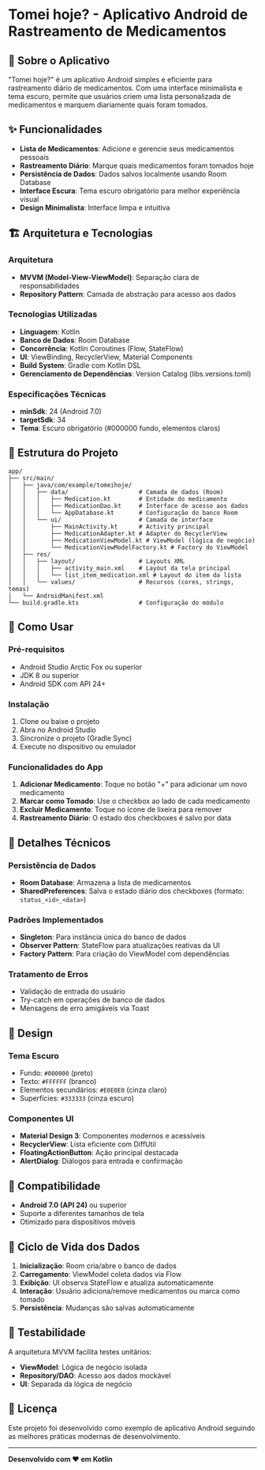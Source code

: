 # Tomei hoje? - Aplicativo Android de Rastreamento de Medicamentos

## 📱 Sobre o Aplicativo

"Tomei hoje?" é um aplicativo Android simples e eficiente para rastreamento diário de medicamentos. Com uma interface minimalista e tema escuro, permite que usuários criem uma lista personalizada de medicamentos e marquem diariamente quais foram tomados.

## ✨ Funcionalidades

- **Lista de Medicamentos**: Adicione e gerencie seus medicamentos pessoais
- **Rastreamento Diário**: Marque quais medicamentos foram tomados hoje
- **Persistência de Dados**: Dados salvos localmente usando Room Database
- **Interface Escura**: Tema escuro obrigatório para melhor experiência visual
- **Design Minimalista**: Interface limpa e intuitiva

## 🏗️ Arquitetura e Tecnologias

### Arquitetura
- **MVVM (Model-View-ViewModel)**: Separação clara de responsabilidades
- **Repository Pattern**: Camada de abstração para acesso aos dados

### Tecnologias Utilizadas
- **Linguagem**: Kotlin
- **Banco de Dados**: Room Database
- **Concorrência**: Kotlin Coroutines (Flow, StateFlow)
- **UI**: ViewBinding, RecyclerView, Material Components
- **Build System**: Gradle com Kotlin DSL
- **Gerenciamento de Dependências**: Version Catalog (libs.versions.toml)

### Especificações Técnicas
- **minSdk**: 24 (Android 7.0)
- **targetSdk**: 34
- **Tema**: Escuro obrigatório (#000000 fundo, elementos claros)

## 📁 Estrutura do Projeto

```
app/
├── src/main/
│   ├── java/com/example/tomeihoje/
│   │   ├── data/                    # Camada de dados (Room)
│   │   │   ├── Medication.kt        # Entidade do medicamento
│   │   │   ├── MedicationDao.kt     # Interface de acesso aos dados
│   │   │   └── AppDatabase.kt       # Configuração do banco Room
│   │   └── ui/                      # Camada de interface
│   │       ├── MainActivity.kt      # Activity principal
│   │       ├── MedicationAdapter.kt # Adapter do RecyclerView
│   │       ├── MedicationViewModel.kt # ViewModel (lógica de negócio)
│   │       └── MedicationViewModelFactory.kt # Factory do ViewModel
│   ├── res/
│   │   ├── layout/                  # Layouts XML
│   │   │   ├── activity_main.xml    # Layout da tela principal
│   │   │   └── list_item_medication.xml # Layout do item da lista
│   │   └── values/                  # Recursos (cores, strings, temas)
│   └── AndroidManifest.xml
└── build.gradle.kts                 # Configuração do módulo
```

## 🚀 Como Usar

### Pré-requisitos
- Android Studio Arctic Fox ou superior
- JDK 8 ou superior
- Android SDK com API 24+

### Instalação
1. Clone ou baixe o projeto
2. Abra no Android Studio
3. Sincronize o projeto (Gradle Sync)
4. Execute no dispositivo ou emulador

### Funcionalidades do App
1. **Adicionar Medicamento**: Toque no botão "+" para adicionar um novo medicamento
2. **Marcar como Tomado**: Use o checkbox ao lado de cada medicamento
3. **Excluir Medicamento**: Toque no ícone de lixeira para remover
4. **Rastreamento Diário**: O estado dos checkboxes é salvo por data

## 🔧 Detalhes Técnicos

### Persistência de Dados
- **Room Database**: Armazena a lista de medicamentos
- **SharedPreferences**: Salva o estado diário dos checkboxes (formato: `status_<id>_<data>`)

### Padrões Implementados
- **Singleton**: Para instância única do banco de dados
- **Observer Pattern**: StateFlow para atualizações reativas da UI
- **Factory Pattern**: Para criação do ViewModel com dependências

### Tratamento de Erros
- Validação de entrada do usuário
- Try-catch em operações de banco de dados
- Mensagens de erro amigáveis via Toast

## 🎨 Design

### Tema Escuro
- Fundo: `#000000` (preto)
- Texto: `#FFFFFF` (branco)
- Elementos secundários: `#E0E0E0` (cinza claro)
- Superfícies: `#333333` (cinza escuro)

### Componentes UI
- **Material Design 3**: Componentes modernos e acessíveis
- **RecyclerView**: Lista eficiente com DiffUtil
- **FloatingActionButton**: Ação principal destacada
- **AlertDialog**: Diálogos para entrada e confirmação

## 📱 Compatibilidade

- **Android 7.0 (API 24)** ou superior
- Suporte a diferentes tamanhos de tela
- Otimizado para dispositivos móveis

## 🔄 Ciclo de Vida dos Dados

1. **Inicialização**: Room cria/abre o banco de dados
2. **Carregamento**: ViewModel coleta dados via Flow
3. **Exibição**: UI observa StateFlow e atualiza automaticamente
4. **Interação**: Usuário adiciona/remove medicamentos ou marca como tomado
5. **Persistência**: Mudanças são salvas automaticamente

## 🧪 Testabilidade

A arquitetura MVVM facilita testes unitários:
- **ViewModel**: Lógica de negócio isolada
- **Repository/DAO**: Acesso aos dados mockável
- **UI**: Separada da lógica de negócio

## 📄 Licença

Este projeto foi desenvolvido como exemplo de aplicativo Android seguindo as melhores práticas modernas de desenvolvimento.

---

**Desenvolvido com ❤️ em Kotlin**
